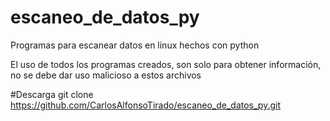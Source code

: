 # escaneo_de_datos_py
Programas para escanear datos en linux hechos con python

El uso de todos los programas creados, son solo para obtener información, no se debe dar uso malicioso a estos archivos

#Descarga
git clone https://github.com/CarlosAlfonsoTirado/escaneo_de_datos_py.git
